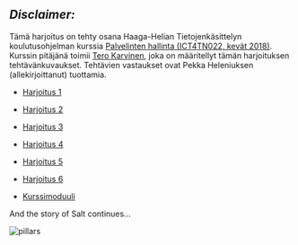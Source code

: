 *Disclaimer:*
--------------

Tämä harjoitus on tehty osana Haaga-Helian Tietojenkäsittelyn koulutusohjelman kurssia [Palvelinten hallinta (ICT4TN022, kevät 2018)](http://www.haaga-helia.fi/fi/opinto-opas/opintojaksokuvaukset/ICT4TN022). Kurssin pitäjänä toimii [Tero Karvinen](http://terokarvinen.com/), joka on määritellyt tämän harjoituksen tehtävänkuvaukset. Tehtävien vastaukset ovat Pekka Heleniuksen (allekirjoittanut) tuottamia.

- [Harjoitus 1](https://github.com/Fincer/central-management-of-multiple-servers/blob/master/h1.md)

- [Harjoitus 2](https://github.com/Fincer/central-management-of-multiple-servers/blob/master/h2.md)

- [Harjoitus 3](https://github.com/Fincer/central-management-of-multiple-servers/blob/master/h3.md)

- [Harjoitus 4](https://github.com/Fincer/central-management-of-multiple-servers/blob/master/h4.md)

- [Harjoitus 5](https://github.com/Fincer/central-management-of-multiple-servers/blob/master/h5.md)

- [Harjoitus 6](https://github.com/Fincer/central-management-of-multiple-servers/blob/master/h6.md)

- [Kurssimoduuli](https://github.com/Fincer/central-management-of-multiple-servers/blob/master/module.md)

And the story of Salt continues...

![pillars](http://www.spiele-pc-herunterladen.de/wp-content/uploads/2016/02/pe-logo-915x585.jpg)
